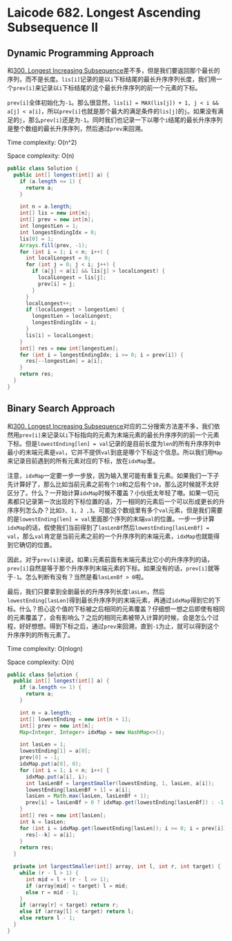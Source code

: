 # Laicode 682. Longest Ascending Subsequence II

## Dynamic Programming Approach

和[300. Longest Increasing Subsequence](300-Longest-Increasing-Subsequence.md)差不多，但是我们要返回那个最长的序列，而不是长度。`lis[i]`记录的是以`i`下标结尾的最长升序序列长度，我们用一个`prev[i]`来记录以`i`下标结尾的这个最长升序序列的前一个元素的下标。

`prev[i]`全体初始化为`-1`。那么很显然，`lis[i] = MAX(lis[j]) + 1, j < i && a[j] < a[i]`，所以`prev[i]`也就是那个最大的满足条件的`lis[j]`的`j`。如果没有满足的`j`，那么`prev[i]`还是为`-1`。同时我们也记录一下以哪个`i`结尾的最长升序序列是整个数组的最长升序序列，然后通过`prev`来回溯。

Time complexity: O(n^2)

Space complexity: O(n)

```java
public class Solution {
  public int[] longest(int[] a) {
    if (a.length <= 1) {
      return a;
    }

    int n = a.length;
    int[] lis = new int[n];
    int[] prev = new int[n];
    int longestLen = 1;
    int longestEndingIdx = 0;
    lis[0] = 1;
    Arrays.fill(prev, -1);
    for (int i = 1; i < n; i++) {
      int localLongest = 0;
      for (int j = 0; j < i; j++) {
        if (a[j] < a[i] && lis[j] > localLongest) {
          localLongest = lis[j];
          prev[i] = j;
        }
      }
      localLongest++;
      if (localLongest > longestLen) {
        longestLen = localLongest;
        longestEndingIdx = i;
      }
      lis[i] = localLongest;
    }
    int[] res = new int[longestLen];
    for (int i = longestEndingIdx; i >= 0; i = prev[i]) {
      res[--longestLen] = a[i];
    }
    return res;
  }
}
```

## Binary Search Approach

和[300. Longest Increasing Subsequence](300-Longest-Increasing-Subsequence.md)对应的二分搜索方法差不多，我们依然用`prev[i]`来记录以`i`下标指向的元素为末端元素的最长升序序列的前一个元素下标。但是`lowestEnding[len] = val`记录的是目前长度为`len`的所有升序序列中最小的末端元素是`val`，它并不提供`val`到底是哪个下标这个信息。所以我们用`Map`来记录目前遇到的所有元素对应的下标，放在`idxMap`里。

注意，`idxMap`一定要一步一步放，因为输入里可能有重复元素。如果我们一下子先计算好了，那么比如当前元素之前有个`10`和之后有个`10`，那么这时候就不太好区分了。什么？一开始计算`idxMap`时候不覆盖？小伙纸太年轻了嗷。如果一切元素都只记录第一次出现的下标位置的话，万一相同的元素后一个可以形成更长的升序序列怎么办？比如`3, 1, 2 ,3`。可能这个数组里有多个`val`元素，但是我们需要的是`lowestEnding[len] = val`里面那个序列的末端`val`的位置。一步一步计算`idxMap`的话，假使我们当前得到了`lasLenBf`然后`lowestEnding[lasLenBf] = val`，那么`val`肯定是当前元素之前的一个升序序列的末端元素，`idxMap`也就能得到它确切的位置。

因此，对于`prev[i]`来说，如果`i`元素前面有末端元素比它小的升序序列的话，`prev[i]`自然是等于那个升序序列末端元素的下标。如果没有的话，`prev[i]`就等于`-1`。怎么判断有没有？当然是看`lasLenBf > 0`啦。

最后，我们只要拿到全剧最长的升序序列长度`lasLen`，然后`lowestEnding[lasLen]`得到最长升序序列的末端元素，再通过`idxMap`得到它的下标。什么？担心这个值的下标被之后相同的元素覆盖？仔细想一想之后即使有相同的元素覆盖了，会有影响么？之后的相同元素被带入计算的时候，会是怎么个过程，好好想想。得到下标之后，通过`prev`来回溯，直到`-1`为止，就可以得到这个升序序列的所有元素了。

Time complexity: O(nlogn)

Space complexity: O(n)

```java
public class Solution {
  public int[] longest(int[] a) {
    if (a.length <= 1) {
      return a;
    }

    int n = a.length;
    int[] lowestEnding = new int[n + 1];
    int[] prev = new int[n];
    Map<Integer, Integer> idxMap = new HashMap<>();

    int lasLen = 1;
    lowestEnding[1] = a[0];
    prev[0] = -1;
    idxMap.put(a[0], 0);
    for (int i = 1; i < n; i++) {
      idxMap.put(a[i], i);
      int lasLenBf = largestSmaller(lowestEnding, 1, lasLen, a[i]);
      lowestEnding[lasLenBf + 1] = a[i];
      lasLen = Math.max(lasLen, lasLenBf + 1);
      prev[i] = lasLenBf > 0 ? idxMap.get(lowestEnding[lasLenBf]) : -1;
    }
    int[] res = new int[lasLen];
    int k = lasLen;
    for (int i = idxMap.get(lowestEnding[lasLen]); i >= 0; i = prev[i]) {
      res[--k] = a[i];
    }
    return res;
  }

  private int largestSmaller(int[] array, int l, int r, int target) {
    while (r - l > 1) {
      int mid = l + (r - l >> 1);
      if (array[mid] < target) l = mid;
      else r = mid - 1;
    }
    if (array[r] < target) return r;
    else if (array[l] < target) return l;
    else return l - 1;
  }
}
```